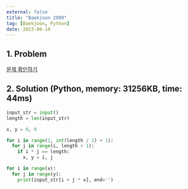 ```yaml
---
external: false
title: "Baekjoon 2999"
tag: [Baekjoon, Python]
date: 2023-06-10
---
```


## 1. Problem

[문제 확인하기](https://www.acmicpc.net/problem/2999)

## 2. Solution (Python, memory: 31256KB, time: 44ms)

```python
input_str = input()
length = len(input_str)

x, y = 0, 0

for i in range(1, int(length / 2) + 1):
  for j in range(i, length + 1):
    if i * j == length:
      x, y = i, j

for i in range(x):
  for j in range(y):
    print(input_str[i + j * x], end='')
```
